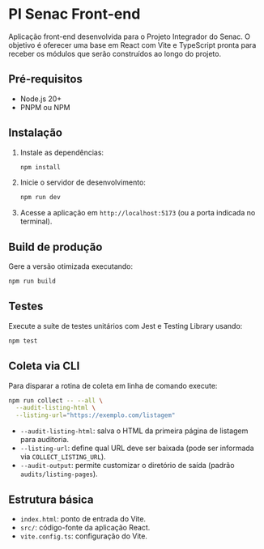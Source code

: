 # PI Senac Front-end

Aplicação front-end desenvolvida para o Projeto Integrador do Senac. O objetivo é oferecer uma base em React com Vite e TypeScript pronta para receber os módulos que serão construídos ao longo do projeto.

## Pré-requisitos
- Node.js 20+
- PNPM ou NPM

## Instalação
1. Instale as dependências:
   ```bash
   npm install
   ```
2. Inicie o servidor de desenvolvimento:
   ```bash
   npm run dev
   ```
3. Acesse a aplicação em `http://localhost:5173` (ou a porta indicada no terminal).

## Build de produção
Gere a versão otimizada executando:
```bash
npm run build
```

## Testes
Execute a suíte de testes unitários com Jest e Testing Library usando:
```bash
npm test
```

## Coleta via CLI
Para disparar a rotina de coleta em linha de comando execute:

```bash
npm run collect -- --all \
  --audit-listing-html \
  --listing-url="https://exemplo.com/listagem"
```

- `--audit-listing-html`: salva o HTML da primeira página de listagem para auditoria.
- `--listing-url`: define qual URL deve ser baixada (pode ser informada via `COLLECT_LISTING_URL`).
- `--audit-output`: permite customizar o diretório de saída (padrão `audits/listing-pages`).

## Estrutura básica
- `index.html`: ponto de entrada do Vite.
- `src/`: código-fonte da aplicação React.
- `vite.config.ts`: configuração do Vite.
